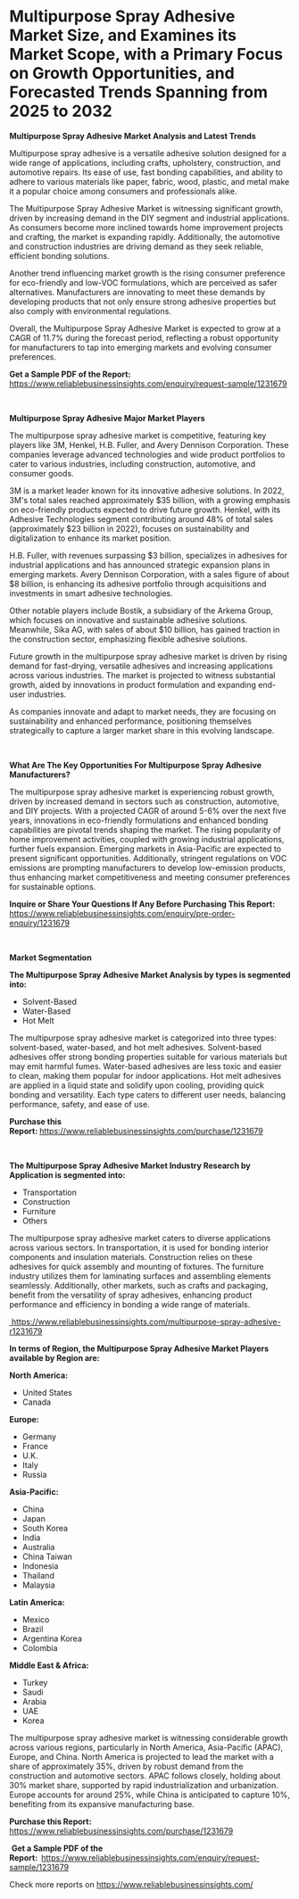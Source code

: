 <p><h1>Multipurpose Spray Adhesive Market Size, and Examines its Market Scope, with a Primary Focus on Growth Opportunities, and Forecasted Trends Spanning from 2025 to 2032</h1></p><p><strong>Multipurpose Spray Adhesive Market Analysis and Latest Trends</strong></p>
<p><p>Multipurpose spray adhesive is a versatile adhesive solution designed for a wide range of applications, including crafts, upholstery, construction, and automotive repairs. Its ease of use, fast bonding capabilities, and ability to adhere to various materials like paper, fabric, wood, plastic, and metal make it a popular choice among consumers and professionals alike. </p><p>The Multipurpose Spray Adhesive Market is witnessing significant growth, driven by increasing demand in the DIY segment and industrial applications. As consumers become more inclined towards home improvement projects and crafting, the market is expanding rapidly. Additionally, the automotive and construction industries are driving demand as they seek reliable, efficient bonding solutions.</p><p>Another trend influencing market growth is the rising consumer preference for eco-friendly and low-VOC formulations, which are perceived as safer alternatives. Manufacturers are innovating to meet these demands by developing products that not only ensure strong adhesive properties but also comply with environmental regulations. </p><p>Overall, the Multipurpose Spray Adhesive Market is expected to grow at a CAGR of 11.7% during the forecast period, reflecting a robust opportunity for manufacturers to tap into emerging markets and evolving consumer preferences.</p></p>
<p><strong>Get a Sample PDF of the Report:&nbsp;</strong> <a href="https://www.reliablebusinessinsights.com/enquiry/request-sample/1231679?utm_campaign=2139&utm_medium=2&utm_source=Github&utm_content=ia&utm_term=30012025&utm_id=multipurpose-spray-adhesive">https://www.reliablebusinessinsights.com/enquiry/request-sample/1231679</a></p>
<p>&nbsp;</p>
<p><strong>Multipurpose Spray Adhesive Major Market Players</strong></p>
<p><p>The multipurpose spray adhesive market is competitive, featuring key players like 3M, Henkel, H.B. Fuller, and Avery Dennison Corporation. These companies leverage advanced technologies and wide product portfolios to cater to various industries, including construction, automotive, and consumer goods.</p><p>3M is a market leader known for its innovative adhesive solutions. In 2022, 3M's total sales reached approximately $35 billion, with a growing emphasis on eco-friendly products expected to drive future growth. Henkel, with its Adhesive Technologies segment contributing around 48% of total sales (approximately $23 billion in 2022), focuses on sustainability and digitalization to enhance its market position.</p><p>H.B. Fuller, with revenues surpassing $3 billion, specializes in adhesives for industrial applications and has announced strategic expansion plans in emerging markets. Avery Dennison Corporation, with a sales figure of about $8 billion, is enhancing its adhesive portfolio through acquisitions and investments in smart adhesive technologies.</p><p>Other notable players include Bostik, a subsidiary of the Arkema Group, which focuses on innovative and sustainable adhesive solutions. Meanwhile, Sika AG, with sales of about $10 billion, has gained traction in the construction sector, emphasizing flexible adhesive solutions.</p><p>Future growth in the multipurpose spray adhesive market is driven by rising demand for fast-drying, versatile adhesives and increasing applications across various industries. The market is projected to witness substantial growth, aided by innovations in product formulation and expanding end-user industries.</p><p>As companies innovate and adapt to market needs, they are focusing on sustainability and enhanced performance, positioning themselves strategically to capture a larger market share in this evolving landscape.</p></p>
<p>&nbsp;</p>
<p><strong>What Are The Key Opportunities For Multipurpose Spray Adhesive Manufacturers?</strong></p>
<p><p>The multipurpose spray adhesive market is experiencing robust growth, driven by increased demand in sectors such as construction, automotive, and DIY projects. With a projected CAGR of around 5-6% over the next five years, innovations in eco-friendly formulations and enhanced bonding capabilities are pivotal trends shaping the market. The rising popularity of home improvement activities, coupled with growing industrial applications, further fuels expansion. Emerging markets in Asia-Pacific are expected to present significant opportunities. Additionally, stringent regulations on VOC emissions are prompting manufacturers to develop low-emission products, thus enhancing market competitiveness and meeting consumer preferences for sustainable options.</p></p>
<p><strong>Inquire or Share Your Questions If Any Before Purchasing This Report:</strong> <a href="https://www.reliablebusinessinsights.com/enquiry/pre-order-enquiry/1231679?utm_campaign=2139&utm_medium=2&utm_source=Github&utm_content=ia&utm_term=30012025&utm_id=multipurpose-spray-adhesive">https://www.reliablebusinessinsights.com/enquiry/pre-order-enquiry/1231679</a></p>
<p>&nbsp;</p>
<p><strong>Market Segmentation</strong></p>
<p><strong>The Multipurpose Spray Adhesive Market Analysis by types is segmented into:</strong></p>
<p><ul><li>Solvent-Based</li><li>Water-Based</li><li>Hot Melt</li></ul></p>
<p><p>The multipurpose spray adhesive market is categorized into three types: solvent-based, water-based, and hot melt adhesives. Solvent-based adhesives offer strong bonding properties suitable for various materials but may emit harmful fumes. Water-based adhesives are less toxic and easier to clean, making them popular for indoor applications. Hot melt adhesives are applied in a liquid state and solidify upon cooling, providing quick bonding and versatility. Each type caters to different user needs, balancing performance, safety, and ease of use.</p></p>
<p><strong>Purchase this Report:&nbsp;</strong><a href="https://www.reliablebusinessinsights.com/purchase/1231679?utm_campaign=2139&utm_medium=2&utm_source=Github&utm_content=ia&utm_term=30012025&utm_id=multipurpose-spray-adhesive">https://www.reliablebusinessinsights.com/purchase/1231679</a></p>
<p>&nbsp;</p>
<p><strong>The Multipurpose Spray Adhesive Market Industry Research by Application is segmented into:</strong></p>
<p><ul><li>Transportation</li><li>Construction</li><li>Furniture</li><li>Others</li></ul></p>
<p><p>The multipurpose spray adhesive market caters to diverse applications across various sectors. In transportation, it is used for bonding interior components and insulation materials. Construction relies on these adhesives for quick assembly and mounting of fixtures. The furniture industry utilizes them for laminating surfaces and assembling elements seamlessly. Additionally, other markets, such as crafts and packaging, benefit from the versatility of spray adhesives, enhancing product performance and efficiency in bonding a wide range of materials.</p></p>
<p><a href="https://www.reliablebusinessinsights.com/multipurpose-spray-adhesive-r1231679?utm_campaign=2139&utm_medium=2&utm_source=Github&utm_content=ia&utm_term=30012025&utm_id=multipurpose-spray-adhesive">&nbsp;https://www.reliablebusinessinsights.com/multipurpose-spray-adhesive-r1231679</a></p>
<p><strong>In terms of Region, the Multipurpose Spray Adhesive Market Players available by Region are:</strong></p>
<p>
    <p> <strong> North America: </strong>
        <ul>
            <li>United States</li>
            <li>Canada</li>
        </ul>
        </p> 
    <p> <strong> Europe: </strong>
        <ul>
            <li>Germany</li>
            <li>France</li>
            <li>U.K.</li>
            <li>Italy</li>
            <li>Russia</li>
        </ul>
        </p> 
    <p> <strong> Asia-Pacific: </strong>
        <ul>
            <li>China</li>
            <li>Japan</li>
            <li>South Korea</li>
            <li>India</li>
            <li>Australia</li>
            <li>China Taiwan</li>
            <li>Indonesia</li>
            <li>Thailand</li>
            <li>Malaysia</li>
        </ul>
        </p> 
    <p> <strong> Latin America: </strong>
        <ul>
            <li>Mexico</li>
            <li>Brazil</li>
            <li>Argentina Korea</li>
            <li>Colombia</li>
        </ul>
        </p> 
    <p> <strong> Middle East & Africa: </strong>
        <ul>
            <li>Turkey</li>
            <li>Saudi</li>
            <li>Arabia</li>
            <li>UAE</li>
            <li>Korea</li>
        </ul>
    </p>
    </p>
<p><p>The multipurpose spray adhesive market is witnessing considerable growth across various regions, particularly in North America, Asia-Pacific (APAC), Europe, and China. North America is projected to lead the market with a share of approximately 35%, driven by robust demand from the construction and automotive sectors. APAC follows closely, holding about 30% market share, supported by rapid industrialization and urbanization. Europe accounts for around 25%, while China is anticipated to capture 10%, benefiting from its expansive manufacturing base.</p></p>
<p><strong>Purchase this Report: </strong><a href="https://www.reliablebusinessinsights.com/purchase/1231679?utm_campaign=2139&utm_medium=2&utm_source=Github&utm_content=ia&utm_term=30012025&utm_id=multipurpose-spray-adhesive">https://www.reliablebusinessinsights.com/purchase/1231679</a></p>
<p>&nbsp;<strong>Get a Sample PDF of the Report:&nbsp;&nbsp;</strong><a href="https://www.reliablebusinessinsights.com/enquiry/request-sample/1231679?utm_campaign=2139&utm_medium=2&utm_source=Github&utm_content=ia&utm_term=30012025&utm_id=multipurpose-spray-adhesive">https://www.reliablebusinessinsights.com/enquiry/request-sample/1231679</a></p>
<p><strong></strong></p>
<p>Check more reports on <a href="https://www.reliablebusinessinsights.com/?utm_campaign=2139&utm_medium=2&utm_source=Github&utm_content=ia&utm_term=30012025&utm_id=multipurpose-spray-adhesive">https://www.reliablebusinessinsights.com/</a></p>
